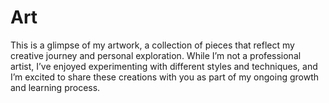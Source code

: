 # Art
This is a glimpse of my artwork, a collection of pieces that reflect my creative journey and personal exploration. While I’m not a professional artist, I’ve enjoyed experimenting with different styles and techniques, and I’m excited to share these creations with you as part of my ongoing growth and learning process.
